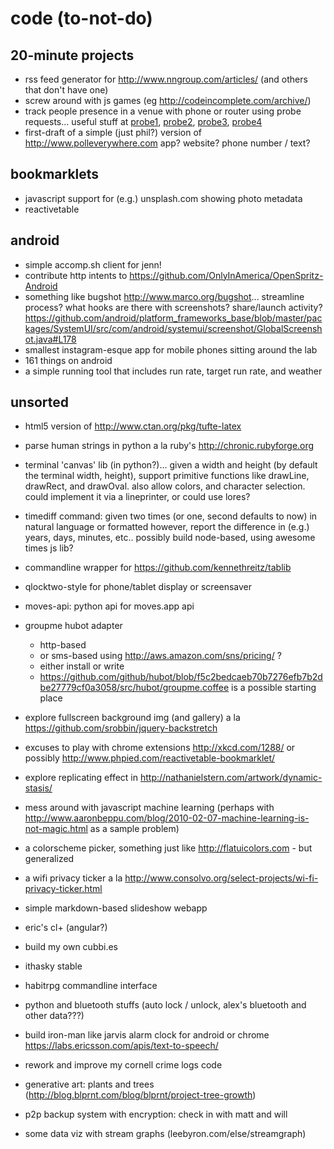 code (to-not-do)
================

20-minute projects
------------------

- rss feed generator for http://www.nngroup.com/articles/ (and others that
  don't have one)
- screw around with js games (eg http://codeincomplete.com/archive/)
- track people presence in a venue with phone or router using probe requests...
  useful stuff at [probe1][], [probe2][], [probe3][], [probe4][]
- first-draft of a simple (just phil?) version of http://www.polleverywhere.com
  app? website? phone number / text?

[probe1]: http://en.wikipedia.org/wiki/IEEE_802.11#Management_Frames
[probe2]: http://www.whitebyte.info/android/android-wifi-hotspot-manager-class
[probe3]: http://stackoverflow.com/questions/2264929/obtain-mac-address-of-devices-in-range-of-router
[probe4]: http://hak5.org/episodes/haktip-23

bookmarklets
------------

- javascript support for (e.g.) unsplash.com showing photo metadata
- reactivetable

android
-------

- simple accomp.sh client for jenn!
- contribute http intents to
  https://github.com/OnlyInAmerica/OpenSpritz-Android
- something like bugshot http://www.marco.org/bugshot... streamline process?
  what hooks are there with screenshots? share/launch activity?
  https://github.com/android/platform_frameworks_base/blob/master/packages/SystemUI/src/com/android/systemui/screenshot/GlobalScreenshot.java#L178
- smallest instagram-esque app for mobile phones sitting around the lab
- 161 things on android
- a simple running tool that includes run rate, target run rate, and weather

unsorted
--------

- html5 version of http://www.ctan.org/pkg/tufte-latex
- parse human strings in python a la ruby's http://chronic.rubyforge.org
- terminal 'canvas' lib (in python?)... given a width and height (by default
  the terminal width, height), support primitive functions like drawLine,
  drawRect, and drawOval. also allow colors, and character selection. could
  implement it via a lineprinter, or could use lores?
- timediff command: given two times (or one, second defaults to now) in natural
  language or formatted however, report the difference in (e.g.) years, days,
  minutes, etc.. possibly build node-based, using awesome times js lib?
- commandline wrapper for https://github.com/kennethreitz/tablib
- qlocktwo-style for phone/tablet display or screensaver
- moves-api: python api for moves.app api
- groupme hubot adapter

  - http-based
  - or sms-based using http://aws.amazon.com/sns/pricing/ ?
  - either install or write
  - https://github.com/github/hubot/blob/f5c2bedcaeb70b7276efb7b2dbe27779cf0a3058/src/hubot/groupme.coffee is a possible starting place

- explore fullscreen background img (and gallery) a la
  https://github.com/srobbin/jquery-backstretch
- excuses to play with chrome extensions http://xkcd.com/1288/ or possibly
  http://www.phpied.com/reactivetable-bookmarklet/
- explore replicating effect in http://nathanielstern.com/artwork/dynamic-stasis/
- mess around with javascript machine learning (perhaps with http://www.aaronbeppu.com/blog/2010-02-07-machine-learning-is-not-magic.html as a sample problem)
- a colorscheme picker, something just like http://flatuicolors.com - but
  generalized
- a wifi privacy ticker a la
  http://www.consolvo.org/select-projects/wi-fi-privacy-ticker.html
- simple markdown-based slideshow webapp
- eric's cl+ (angular?)
- build my own cubbi.es
- ithasky stable
- habitrpg commandline interface
- python and bluetooth stuffs (auto lock / unlock, alex's bluetooth and other
  data???)
- build iron-man like jarvis alarm clock for android or chrome
  https://labs.ericsson.com/apis/text-to-speech/
- rework and improve my cornell crime logs code
- generative art: plants and trees
  (http://blog.blprnt.com/blog/blprnt/project-tree-growth)
- p2p backup system with encryption: check in with matt and will
- some data viz with stream graphs (leebyron.com/else/streamgraph)
